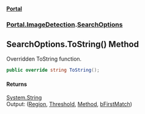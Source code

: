 #### [Portal](index.md 'index')
### [Portal.ImageDetection](Portal.ImageDetection.md 'Portal.ImageDetection').[SearchOptions](Portal.ImageDetection.SearchOptions.md 'Portal.ImageDetection.SearchOptions')

## SearchOptions.ToString() Method

Overridden ToString function.

```csharp
public override string ToString();
```

#### Returns
[System.String](https://docs.microsoft.com/en-us/dotnet/api/System.String 'System.String')  
Output: ([Region](Portal.ImageDetection.SearchOptions.Region.md 'Portal.ImageDetection.SearchOptions.Region'), [Threshold](Portal.ImageDetection.SearchOptions.Threshold.md 'Portal.ImageDetection.SearchOptions.Threshold'), [Method](Portal.ImageDetection.SearchOptions.Method.md 'Portal.ImageDetection.SearchOptions.Method'), [bFirstMatch](Portal.ImageDetection.SearchOptions.bFirstMatch.md 'Portal.ImageDetection.SearchOptions.bFirstMatch'))
